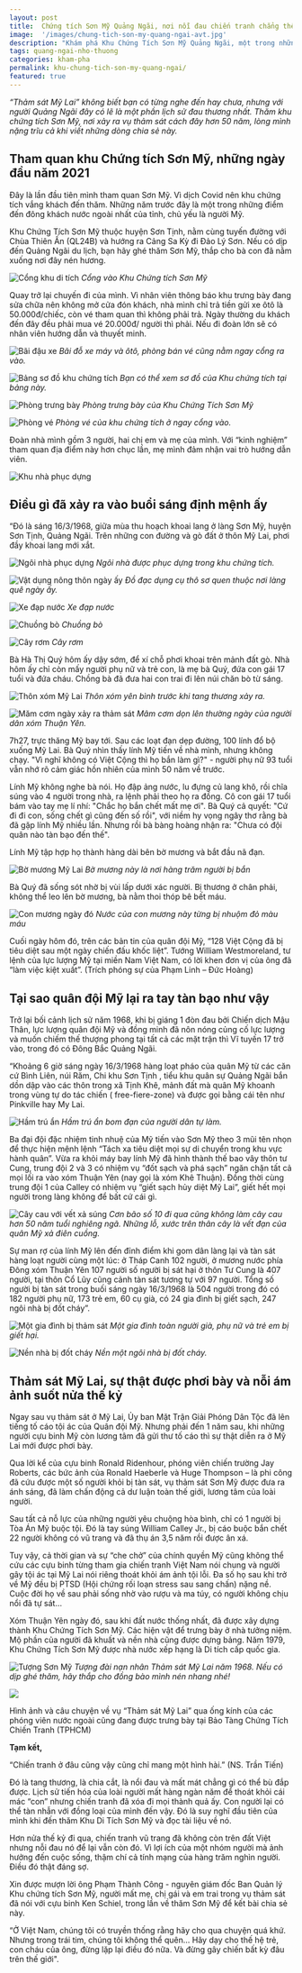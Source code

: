 ```yaml
---
layout: post
title:  Chứng tích Sơn Mỹ Quảng Ngãi, nơi nỗi đau chiến tranh chẳng thể chôn vùi
image:  '/images/chung-tich-son-my-quang-ngai-avt.jpg'
description: "Khám phá Khu Chứng Tích Sơn Mỹ Quảng Ngãi, một trong những địa danh nổi tiếng. Tìm hiểu câu chuyện lịch sử đã qua. Kinh nghiệm tham quan: địa chỉ, giá vé"
tags: quang-ngai-nho-thuong
categories: kham-pha
permalink: khu-chung-tich-son-my-quang-ngai/
featured: true
---
```


_“Thảm sát Mỹ Lai” không biết bạn có từng nghe đến hay chưa, nhưng với người Quảng Ngãi đây có lẽ là một phần lịch sử đau thương nhất. Thăm khu chứng tích Sơn Mỹ, nơi xảy ra vụ thảm sát cách đây hơn 50 năm, lòng mình nặng trĩu cả khi viết những dòng chia sẻ này._

## Tham quan khu Chứng tích Sơn Mỹ, những ngày đầu năm 2021

Đây là lần đầu tiên mình tham quan Sơn Mỹ. Vì dịch Covid nên khu chứng tích vắng khách đến thăm. Những năm trước đây là một trong những điểm đến đông khách nước ngoài nhất của tỉnh, chủ yếu là người Mỹ. 

Khu Chứng Tích Sơn Mỹ thuộc huyện Sơn Tịnh, nằm cùng tuyến đường với Chùa Thiên Ấn (QL24B) và hướng ra Cảng Sa Kỳ đi Đảo Lý Sơn. Nếu có dịp đến Quảng Ngãi du lịch, bạn hãy ghé thăm Sơn Mỹ, thắp cho bà con đã nằm xuống nơi đây nén hương.

![Cổng khu di tích](/images/cong-vao-khu-chung-tich-son-my.JPG)
_Cổng vào Khu Chứng tích Sơn Mỹ_

Quay trở lại chuyến đi của mình. Vì nhân viên thông báo khu trưng bày đang sửa chữa nên không mở cửa đón khách, nhà mình chỉ trả tiền gửi xe ôtô là 50.000đ/chiếc, còn vé tham quan thì không phải trả. Ngày thường du khách đến đây đều phải mua vé 20.000đ/ người thì phải. Nếu đi đoàn lớn sẽ có nhân viên hướng dẫn và thuyết minh.

![Bãi đậu xe](/images/bai-xe-khu-chung-tich-son-my-quang-ngai.JPG)
_Bãi đỗ xe máy và ôtô, phòng bán vé cũng nằm ngay cổng ra vào._ 

![Bảng sơ đồ khu chứng tích](/images/bang-thong-tin-khu-chung-tich-son-my.JPG)
_Bạn có thể xem sơ đồ của Khu chứng tích tại bảng này._

![Phòng trưng bày](/images/phong-trung-bay-chung-tich-son-my-quang-ngai.JPG)
_Phòng trưng bày của Khu Chứng Tích Sơn Mỹ_

![Phòng vé](/images/phong-ban-ve-khu-chung-tich-son-my-quang-ngai.JPG)
_Phòng vé của khu chứng tích ở ngay cổng vào._ 

Đoàn nhà mình gồm 3 người, hai chị em và mẹ của mình. Với “kinh nghiệm” tham quan địa điểm này hơn chục lần, mẹ mình đảm nhận vai trò hướng dẫn viên.

![Khu nhà phục dựng](/images/huong-vao-ngoi-nha-dan-duoc-phuc-dung-Son-My.JPG)

## Điều gì đã xảy ra vào buổi sáng định mệnh ấy

“Đó là sáng 16/3/1968, giữa mùa thu hoạch khoai lang ở làng Sơn Mỹ, huyện Sơn Tịnh, Quảng Ngãi. Trên những con đường và gò đất ở thôn Mỹ Lai, phơi đầy khoai lang mới xắt.

![Ngôi nhà phục dựng](/images/ngoi-nha-trong-khu-chung-tich-son-my.JPG)
_Ngôi nhà được phục dựng trong khu chứng tích._

![Vật dụng nông thôn ngày ấy](/images/ngoi-nha-trung-bay-cac-hien-vat-son-my-quang-ngai.png)
_Đồ đạc dụng cụ thô sơ quen thuộc nơi làng quê ngày ấy._

![Xe đạp nước](/images/xe-dap-nuoc-chung-tich-son-my.JPG)
_Xe đạp nước_

![Chuồng bò](/images/chuong-bo-mo-hinh-phuc-dung-Chung-tich-son-my.JPG)
_Chuồng bò_

![Cây rơm](/images/tru-rom-trong-khu-chung-tich-son-my.JPG)
_Cây rơm_

Bà Hà Thị Quý hôm ấy dậy sớm, để xí chỗ phơi khoai trên mảnh đất gò. Nhà hôm ấy chỉ còn mấy người phụ nữ và trẻ con, là mẹ bà Quý, đứa con gái 17 tuổi và đứa cháu. Chồng bà đã đưa hai con trai đi lên núi chăn bò từ sáng. 

![Thôn xóm Mỹ Lai](/images/mo-hinh-dong-ruong-khu-chung-tich-son-my.JPG)
_Thôn xóm yên bình trước khi tang thương xảy ra._

![Măm cơm ngày xảy ra thảm sát](/images/mam-com-gia-dinh-trong-vu-tham-sat-My-Lai.JPG)
_Mâm cơm dọn lên thường ngày của người dân xóm Thuận Yên._ 

7h27, trực thăng Mỹ bay tới. Sau các loạt đạn dẹp đường, 100 lính đổ bộ xuống Mỹ Lai. Bà Quý nhìn thấy lính Mỹ tiến về nhà mình, nhưng không chạy. "Vì nghĩ không có Việt Cộng thì họ bắn làm gì?" - người phụ nữ 93 tuổi vẫn nhớ rõ cảm giác hồn nhiên của mình 50 năm về trước.

Lính Mỹ không nghe bà nói. Họ đập ảng nước, lu đựng củ lang khô, rồi chĩa súng vào 4 người trong nhà, ra lệnh phải theo họ ra đồng. Cô con gái 17 tuổi bám vào tay mẹ lí nhí: "Chắc họ bắn chết mất mẹ ơi". Bà Quý cả quyết: "Cứ đi đi con, sống chết gì cũng đến số rồi", với niềm hy vọng ngây thơ rằng bà đã gặp lính Mỹ nhiều lần. Nhưng rồi bà bàng hoàng nhận ra: "Chưa có đội quân nào tàn bạo đến thế".

Lính Mỹ tập hợp họ thành hàng dài bên bờ mương và bắt đầu nã đạn.

![Bờ mương Mỹ Lai](/images/con-muong-chung-tich-son-my-quang-ngai.JPG)
_Bờ mương này là nơi hàng trăm người bị bắn_

Bà Quý đã sống sót nhờ bị vùi lấp dưới xác người. Bị thương ở chân phải, không thể leo lên bờ mương, bà nằm thoi thóp bê bết máu.

![Con mương ngày đó](/images/con-muong-son-my-quang-ngai.JPG)
_Nước của con mương này từng bị nhuộm đỏ màu máu_

Cuối ngày hôm đó, trên các bản tin của quân đội Mỹ, “128 Việt Cộng đã bị tiêu diệt sau một ngày chiến đấu khốc liệt”. Tướng William Westmoreland, tư lệnh của lực lượng Mỹ tại miền Nam Việt Nam, có lời khen đơn vị của ông đã “làm việc kiệt xuất”. 
(Trích phóng sự của Phạm Linh – Đức Hoàng) 

## Tại sao quân đội Mỹ lại ra tay tàn bạo như vậy

Trở lại bối cảnh lịch sử năm 1968, khi bị giáng 1 đòn đau bởi Chiến dịch Mậu Thân, lực lượng quân đội Mỹ và đồng minh đã nôn nóng củng cố lực lượng và muốn chiếm thế thượng phong tại tất cả các mặt trận thì Vĩ tuyến 17 trở vào, trong đó có Đông Bắc Quảng Ngãi.

“Khoảng 6 giờ sáng ngày 16/3/1968 hàng loạt pháo của quân Mỹ từ các căn cứ Bình Liên, núi Răm, Chi khu Sơn Tịnh , tiểu khu quân sự Quảng Ngãi bắn dồn dập vào các thôn trong xã Tịnh Khê, mảnh đất mà quân Mỹ khoanh trong vùng tự do tác chiến ( free-fiere-zone) và được gọi bằng cái tên như Pinkville hay My Lai.

![Hầm trú ẩn](/images/ham-tru-an-khu-chung-tich-son-my-quang-ngai.JPG)
_Hầm trú ẩn bom đạn của người dân tự làm._

Ba đại đội đặc nhiệm tinh nhuệ của Mỹ tiến vào Sơn Mỹ theo 3 mũi tên nhọn để thực hiện mệnh lệnh “Tách xa tiêu diệt mọi sự di chuyển trong khu vực hành quân”. Vừa ra khỏi máy bay lính Mỹ đã hình thành thế bao vây thôn tư Cung, trung đội 2 và 3 có nhiệm vụ “đốt sạch và phá sạch” ngăn chặn tất cả mọi lối ra vào xóm Thuận Yên (nay gọi là xóm Khê Thuận). Đồng thời cùng trung đội 1 của Calley có nhiệm vụ “giết sạch hủy diệt Mỹ Lai”, giết hết mọi người trong làng không để bất cứ cái gì.

![Cây cau với vết xả súng](/images/cay-cau-bi-xa-dan-Chung-tich-Son-My.png)
_Cơn bão số 10 đi qua cũng không làm cây cau hơn 50 năm tuổi nghiêng ngã. Những lỗ, xước trên thân cây là vết đạn của quân Mỹ xả điên cuồng._ 

Sự man rợ của lính Mỹ lên đến đỉnh điểm khi gom dân làng lại và tàn sát hàng loạt người cùng một lúc: ở Tháp Canh 102 người, ở mương nước phía Đông xóm Thuận Yên 107 người số người bị sát hại ở thôn Tư Cung là 407 người, tại thôn Cổ Lũy cũng cảnh tàn sát tương tự với 97 người. Tổng số người bị tàn sát trong buối sáng ngày 16/3/1968 là 504 người trong đó có 182 người phụ nữ, 173 trẻ em, 60 cụ già, có 24 gia đình bị giết sạch, 247 ngôi nhà bị đốt cháy”.

![Một gia đình bị thảm sát](/images/mot-gia-dinh-bi-trong-vu-tham-sat.JPG)
_Một gia đình toàn người già, phụ nữ và trẻ em bị giết hại._

![Nền nhà bị đốt cháy](/images/nen-nha-dan-bi-dot-chay-di-tich-son-my.JPG)
_Nền một ngôi nhà bị đốt cháy._

## Thảm sát Mỹ Lai, sự thật được phơi bày và nỗi ám ảnh suốt nửa thế kỷ

Ngay sau vụ thảm sát ở Mỹ Lai, Ủy ban Mặt Trận Giải Phóng Dân Tộc đã lên tiếng tố cáo tội ác của Quân đội Mỹ. Nhưng phải đến 1 năm sau, khi những người cựu binh Mỹ còn lương tâm đã gửi thư tố cáo thì sự thật diễn ra ở Mỹ Lai mới được phơi bày. 

Qua lời kể của cựu binh Ronald Ridenhour, phóng viên chiến trường Jay Roberts, các bức ảnh của Ronald Haeberle và Huge Thompson – là phi công đã cứu được một số người khỏi bị tàn sát, vụ thảm sát Sơn Mỹ được đưa ra ánh sáng, đã làm chấn động cả dư luận toàn thế giới, lương tâm của loài người.

Sau tất cả nỗ lực của những người yêu chuộng hòa bình, chỉ có 1 người bị Tòa Án Mỹ buộc tội. Đó là tay súng William Calley Jr., bị cáo buộc bắn chết 22 người không có vũ trang và đã thụ án 3,5 năm rồi được ân xá.

Tuy vậy, cả thời gian và sự “che chở” của chính quyền Mỹ cũng không thể cứu các cựu binh từng tham gia chiến tranh Việt Nam nói chung và người gây tội ác tại Mỹ Lai nói riêng thoát khỏi ám ảnh tội lỗi. Đa số họ sau khi trở về Mỹ đều bị PTSD (Hội chứng rối loạn stress sau sang chấn) nặng nề. Cuộc đời họ về sau phải sống nhờ vào rượu và ma túy, có người không chịu nổi đã tự sát…

Xóm Thuận Yên ngày đó, sau khi đất nước thống nhất, đã được xây dựng thành Khu Chứng Tích Sơn Mỹ. Các hiện vật để trưng bày ở nhà tưởng niệm. Mộ phần của người đã khuất và nền nhà cũng được dựng bảng. Năm 1979, Khu Chứng Tích Sơn Mỹ được nhà nước xếp hạng là Di tích cấp quốc gia.

![Tượng Sơn Mỹ](/images/tuong-dai-chung-tich-son-my-quang-ngai.JPG)
_Tượng đài nạn nhân Thảm sát Mỹ Lai năm 1968. Nếu có dịp ghé thăm, hãy thắp cho đồng bào mình nén nhang nhé!_ 

![](/images/con-muong-trong-khu-chung-tich-son-my1.JPG)

Hình ảnh và câu chuyện về vụ “Thảm sát Mỹ Lai” qua ống kính của các phóng viên nước ngoài cũng đang được trưng bày tại Bảo Tàng Chứng Tích Chiến Tranh (TPHCM)

**Tạm kết,**

“Chiến tranh ở đâu cũng vậy cũng chỉ mang một hình hài.” (NS. Trần Tiến)

Đó là tang thương, là chia cắt, là nổi đau và mất mát chẳng gì có thể bù đắp được. Lịch sử tiến hóa của loài người mất hàng ngàn năm để thoát khỏi cái mác “con” nhưng chiến tranh đã xóa đi mọi thành quả ấy. Con người lại có thể tàn nhẫn với đồng loại của mình đến vậy. Đó là suy nghĩ đầu tiên của mình khi đến thăm Khu Di Tích Sơn Mỹ và đọc tài liệu về nó.

Hơn nửa thế kỷ đi qua, chiến tranh vũ trang đã không còn trên đất Việt nhưng nỗi đau nó để lại vẫn còn đó. Vì lợi ích của một nhóm người mà ảnh hưởng đến cuộc sống, thậm chí cả tính mạng của hàng trăm nghìn người. Điều đó thật đáng sợ. 

Xin được mượn lời ông Phạm Thành Công - nguyên giám đốc Ban Quản lý Khu chứng tích Sơn Mỹ, người mất mẹ, chị gái và em trai trong vụ thảm sát đã nói với cựu binh Ken Schiel, trong lần về thăm Sơn Mỹ để kết bài chia sẻ này.

“Ở Việt Nam, chúng tôi có truyền thống rằng hãy cho qua chuyện quá khứ. Nhưng trong trái tim, chúng tôi không thể quên... Hãy dạy cho thế hệ trẻ, con cháu của ông, đừng lặp lại điều đó nữa. Và đừng gây chiến bất kỳ đâu trên thế giới".

